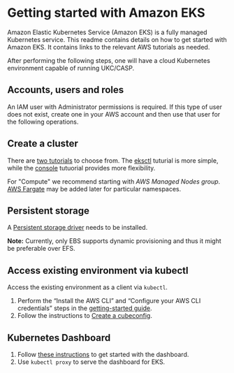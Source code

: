 # Getting started with Amazon EKS
Amazon Elastic Kubernetes Service (Amazon EKS) is a fully managed Kubernetes service. This readme contains details on how to get started with Amazon EKS. It contains links to the relevant AWS tutorials as needed.

After performing the following steps, one will have a cloud Kubernetes environment capable of running UKC/CASP.

## Accounts, users and roles
An IAM user with Administrator permissions is required. If this type of user does not exist, create one in your AWS account and then use that user for the following operations.

## Create a cluster
There are [two tutorials](https://docs.aws.amazon.com/eks/latest/userguide/getting-started-console.html) to choose from. The [eksctl](https://docs.aws.amazon.com/eks/latest/userguide/getting-started-eksctl.html) tuturial is more simple, while the [console](https://docs.aws.amazon.com/eks/latest/userguide/getting-started-console.html) tutuorial provides more flexibility.

For "Compute" we recommend starting with *AWS Managed Nodes group*. [AWS Fargate](https://docs.aws.amazon.com/eks/latest/userguide/fargate.html) may be added later for particular namespaces.

## Persistent storage
A [Persistent storage driver](https://aws.amazon.com/premiumsupport/knowledge-center/eks-persistent-storage/) needs to be installed.

**Note:** Currently, only EBS supports dynamic provisioning and thus it might be preferable over EFS.

## Access existing environment via kubectl
Access the existing environment as a client via `kubectl`. 
1. Perform the “Install the AWS CLI” and “Configure your AWS CLI credentials” steps in the [getting-started guide](https://docs.aws.amazon.com/eks/latest/userguide/getting-started-console.html). 
1. Follow the instructions to [Create a cubeconfig](https://docs.aws.amazon.com/eks/latest/userguide/create-kubeconfig.html).

## Kubernetes Dashboard
1. Follow [these instructions](https://docs.aws.amazon.com/eks/latest/userguide/dashboard-tutorial.html) to get started with the dashboard.
1. Use `kubectl proxy` to serve the dashboard for EKS.
